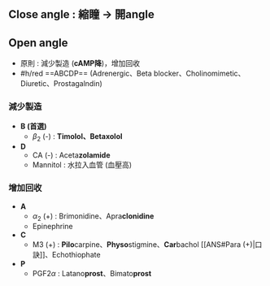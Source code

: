 ## Close angle : 縮瞳 -> 開angle
## Open angle
- 原則 : 減少製造 (**cAMP降**)，增加回收
- #h/red ==ABCDP== (Adrenergic、Beta blocker、Cholinomimetic、Diuretic、Prostagalndin)
### 減少製造
- **B (首選)**
	- $\beta_2$ (-) : **Timolol、Betaxolol**
- **D**
	- CA (-) : Aceta**zolamide**
	- Mannitol : 水拉入血管 (血壓高)
### 增加回收
- **A**
	- $\alpha_2$ (+) : Brimonidine、Apra**clonidine**
	- Epinephrine
- **C**
	- M3 (+) : **Pilo**carpine、**Physo**stigmine、**Car**bachol [[ANS#Para (+)|口訣]]、Echothiophate
- **P**
	- PGF2$\alpha$ : Latano**prost**、Bimato**prost**